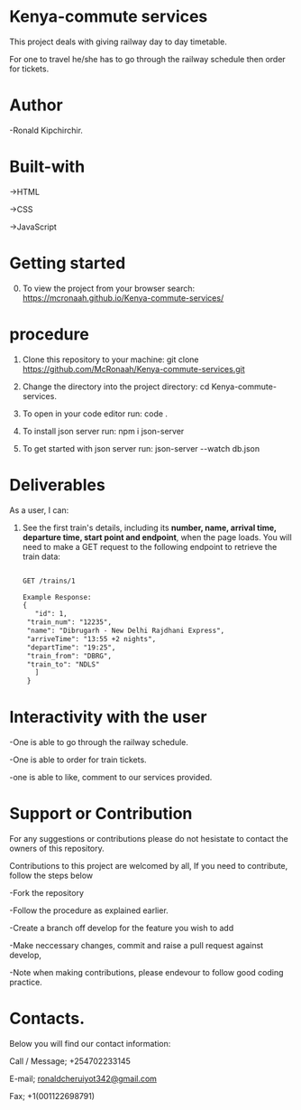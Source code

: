 # Kenya-commute services

This project deals with giving railway day to day timetable.

For one to travel he/she has to go through the railway schedule then order for tickets.

# Author

-Ronald Kipchirchir.

# Built-with

->HTML

->CSS

->JavaScript

# Getting started 

0. To view the project from your browser search: https://mcronaah.github.io/Kenya-commute-services/

# procedure

1. Clone this repository to your machine: git clone https://github.com/McRonaah/Kenya-commute-services.git

2. Change the directory into the project directory: cd Kenya-commute-services.

3. To open in your code editor run: code .

4. To install json server run: npm i json-server

5. To get started with json server run: json-server --watch db.json

# Deliverables

As a user, I can:

1. See the first train's details, including its **number, name, arrival time, departure time, start point 
    and endpoint**, when the page loads. You will need to make a GET request to the
   following endpoint to retrieve the train data:

   ```txt

   GET /trains/1

   Example Response:
   {
      "id": 1,
    "train_num": "12235",
    "name": "Dibrugarh - New Delhi Rajdhani Express",
    "arriveTime": "13:55 +2 nights",
    "departTime": "19:25",
    "train_from": "DBRG",
    "train_to": "NDLS"
      ]
    }
   ```

# Interactivity with the user

-One is able to go through the railway schedule.

-One is able to order for train tickets.

-one is able to like, comment to our services provided.

# Support or Contribution

For any suggestions or contributions please do not hesistate to contact the owners of this repository.

Contributions to this project are welcomed by all, If you need to contribute, follow the steps below

-Fork the repository

-Follow the procedure as explained earlier.

-Create a branch off develop for the feature you wish to add

-Make neccessary changes, commit and raise a pull request against develop,

-Note when making contributions, please endevour to follow good coding practice.


# Contacts.
Below you will find our contact information:

Call / Message; +254702233145

E-mail; ronaldcheruiyot342@gmail.com

Fax; +1(001122698791) 